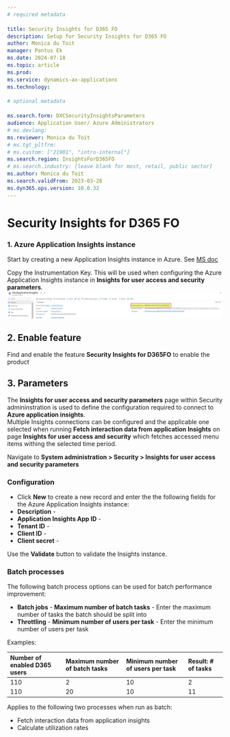 ```yaml
---
# required metadata

title: Security Insights for D365 FO
description: Setup for Security Insights for D365 FO
author: Monica du Toit
manager: Pontus Ek
ms.date: 2024-07-18
ms.topic: article
ms.prod: 
ms.service: dynamics-ax-applications
ms.technology: 

# optional metadata

ms.search.form: DXCSecurityInsightsParameters
audience: Application User/ Azure Administrators
# ms.devlang: 
ms.reviewer: Monica du Toit
# ms.tgt_pltfrm: 
# ms.custom: ["21901", "intro-internal"]
ms.search.region: InsightsForD365FO
# ms.search.industry: [leave blank for most, retail, public sector]
ms.author: Monica du Toit
ms.search.validFrom: 2023-03-28
ms.dyn365.ops.version: 10.0.32
---
```


# Security Insights for D365 FO

###	1. Azure Application Insights instance
Start by creating a new Application Insights instance in Azure. See [MS doc](https://docs.microsoft.com/en-us/azure/azure-monitor/app/create-new-resource)

Copy the Instrumentation Key. This will be used when configuring the Azure Application Insights instance in **Insights for user access and security parameters**.
![Instrument Key](IMAGES/Instrument_key.png)

## 2.	Enable feature
Find and enable the feature **Security Insights for D365FO** to enable the product
 
## 3.	Parameters
The **Insights for user access and security parameters** page within Security admininstration is used to define the configuration required to connect to **Azure application insights**. <br>
Multiple Insights connections can be configured and the applicable one selected when running **Fetch interaction data from application Insights** on page **Insights for user access and security** which fetches accessed menu items withing the selected time period.

Navigate to **System administration > Security > Insights for user access and security parameters**

### Configuration

- Click **New** to create a new record and enter the the following fields for the Azure Application Insights instance:
- **Description** - 
- **Application Insights App ID** - 
- **Tenant ID** - 
- **Client ID** - 
- **Client secret** - 

Use the **Validate** button to validate the Insights instance.

### Batch processes

The following batch process options can be used for batch performance improvement:
- **Batch jobs** - **Maximum number of batch tasks** - Enter the maximum number of tasks the batch should be split into
- **Throttling** - **Minimum number of users per task** - Enter the minimum number of users per task

Examples:

Number of enabled D365 users   | Maximum number of batch tasks  | Minimum number of users per task  | Result: # of tasks
:--                            |:--                             |:--                                |:--
110                            | 2                              | 10                                | 2            
110                            | 20                             | 10                                | 11


Applies to the following two processes when run as batch:
- Fetch interaction data from application insights
- Calculate utilization rates





